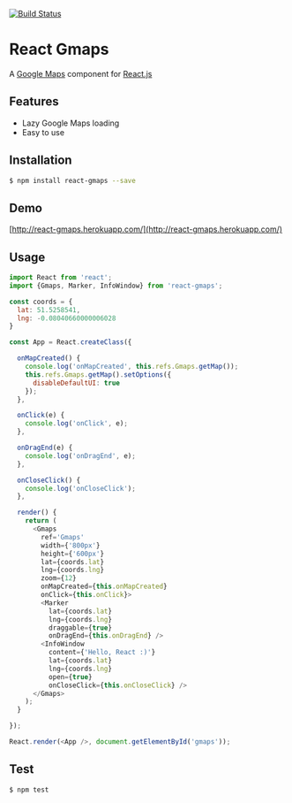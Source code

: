 [![Build Status](https://travis-ci.org/MicheleBertoli/react-gmaps.svg?branch=master)](https://travis-ci.org/MicheleBertoli/react-gmaps)

React Gmaps
===========

A [Google Maps](https://developers.google.com/maps/documentation/javascript/) component for [React.js](http://facebook.github.io/react/)

Features
--------

- Lazy Google Maps loading
- Easy to use

Installation
------------

```sh
$ npm install react-gmaps --save
```

Demo
------------

[http://react-gmaps.herokuapp.com/](http://react-gmaps.herokuapp.com/)

Usage
-----

```javascript
import React from 'react';
import {Gmaps, Marker, InfoWindow} from 'react-gmaps';

const coords = {
  lat: 51.5258541,
  lng: -0.08040660000006028 
}

const App = React.createClass({

  onMapCreated() {
    console.log('onMapCreated', this.refs.Gmaps.getMap());
    this.refs.Gmaps.getMap().setOptions({
      disableDefaultUI: true
    });
  },

  onClick(e) {
    console.log('onClick', e);
  },

  onDragEnd(e) {
    console.log('onDragEnd', e);
  },

  onCloseClick() {
    console.log('onCloseClick');
  },

  render() {
    return (
      <Gmaps 
        ref='Gmaps'
        width={'800px'}
        height={'600px'}
        lat={coords.lat} 
        lng={coords.lng} 
        zoom={12} 
        onMapCreated={this.onMapCreated}
        onClick={this.onClick}>
        <Marker 
          lat={coords.lat} 
          lng={coords.lng}
          draggable={true}
          onDragEnd={this.onDragEnd} />
        <InfoWindow
          content={'Hello, React :)'}
          lat={coords.lat}
          lng={coords.lng}
          open={true} 
          onCloseClick={this.onCloseClick} />
      </Gmaps>
    );
  }

});

React.render(<App />, document.getElementById('gmaps'));
```

Test
----

```sh
$ npm test
```
